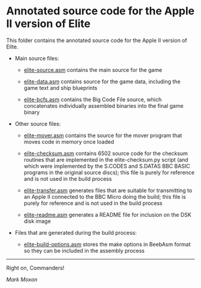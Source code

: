 # Annotated source code for the Apple II version of Elite

This folder contains the annotated source code for the Apple II version of Elite.

* Main source files:

  * [elite-source.asm](elite-source.asm) contains the main source for the game

  * [elite-data.asm](elite-data.asm) contains source for the game data, including the game text and ship blueprints

  * [elite-bcfs.asm](elite-bcfs.asm) contains the Big Code File source, which concatenates individually assembled binaries into the final game binary

* Other source files:

  * [elite-mover.asm](elite-mover.asm) contains the source for the mover program that moves code in memory once loaded

  * [elite-checksum.asm](elite-checksum.asm) contains 6502 source code for the checksum routines that are implemented in the elite-checksum.py script (and which were implemented by the S.CODES and S.DATAS BBC BASIC programs in the original source discs); this file is purely for reference and is not used in the build process

  * [elite-transfer.asm](elite-transfer.asm) generates files that are suitable for transmitting to an Apple II connected to the BBC Micro doing the build; this file is purely for reference and is not used in the build process

  * [elite-readme.asm](elite-readme.asm) generates a README file for inclusion on the DSK disk image

* Files that are generated during the build process:

  * [elite-build-options.asm](elite-build-options.asm) stores the make options in BeebAsm format so they can be included in the assembly process

---

Right on, Commanders!

_Mark Moxon_